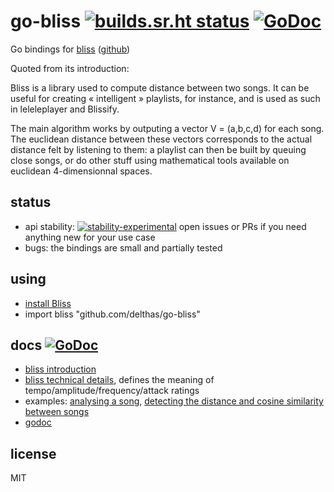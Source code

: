 # go-bliss [![builds.sr.ht status](https://builds.sr.ht/~delthas/go-bliss.svg)](https://builds.sr.ht/~delthas/go-bliss?) [![GoDoc](https://godoc.org/github.com/delthas/go-bliss?status.svg)](https://godoc.org/github.com/delthas/go-bliss)

Go bindings for [bliss](https://lelele.io/bliss.html) ([github](https://github.com/Polochon-street/bliss))

Quoted from its introduction:

Bliss is a library used to compute distance between two songs. It can be useful for creating « intelligent » playlists, for instance, and is used as such in leleleplayer and Blissify.

The main algorithm works by outputing a vector V = (a,b,c,d) for each song. The euclidean distance between these vectors corresponds to the actual distance felt by listening to them: a playlist can then be built by queuing close songs, or do other stuff using mathematical tools available on euclidean 4-dimensionnal spaces.

## status

- api stability: [![stability-experimental](https://img.shields.io/badge/stability-experimental-orange.svg)](https://github.com/emersion/stability-badges#experimental) open issues or PRs if you need anything new for your use case
- bugs: the bindings are small and partially tested

## using

- [install Bliss](https://lelele.io/bliss.html#download)
- import bliss "github.com/delthas/go-bliss"

## docs  [![GoDoc](https://godoc.org/github.com/delthas/go-bliss?status.svg)](https://godoc.org/github.com/delthas/go-bliss)

- [bliss introduction](https://lelele.io/bliss.html#whatis)
- [bliss technical details](https://lelele.io/bliss.html#details), defines the meaning of tempo/amplitude/frequency/attack ratings
- examples: [analysing a song](https://github.com/delthas/go-bliss/blob/master/analyze_example.go), [detecting the distance and cosine similarity between songs](https://github.com/delthas/go-bliss/blob/master/detect_example.go)
- [godoc](https://godoc.org/github.com/delthas/go-bliss)

## license

MIT
